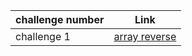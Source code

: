 | challenge number | Link                                                                                               |
|------------------|----------------------------------------------------------------------------------------------------|
| challenge 1       | [array reverse](https://github.com/Ahmad-Khaled-Zaid/data-structures-and-algorithms-python/pull/4) |
